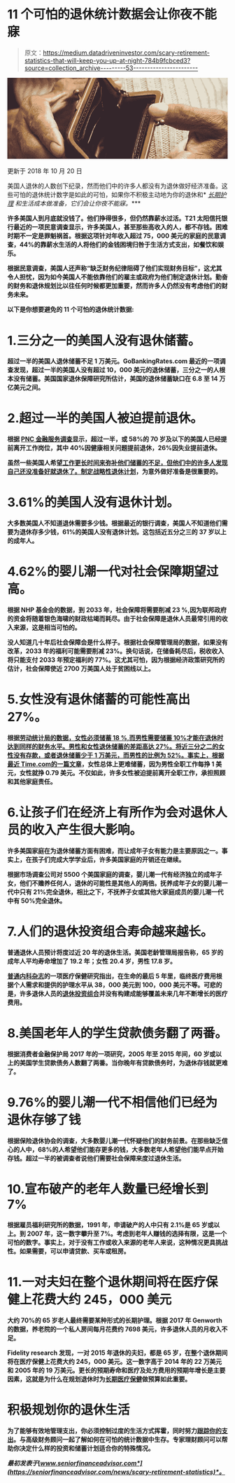 # 11 个可怕的退休统计数据会让你夜不能寐

> 原文：<https://medium.datadriveninvestor.com/scary-retirement-statistics-that-will-keep-you-up-at-night-784b9fcbced3?source=collection_archive---------53----------------------->

![](img/f376aae3ba55ccc72f23e1f69be69d6b.png)

更新于 2018 年 10 月 20 日

美国人退休的人数创下纪录，然而他们中的许多人都没有为退休做好经济准备[](https://seniorfinanceadvisor.com/news/retirement-crisis-in-america)**[](https://seniorfinanceadvisor.com/news/funeral-and-end-of-life-expenses)**。这些可怕的退休统计数字是如此的可怕，如果你不积极主动地为你的退休和* [*长期护理*](https://seniorfinanceadvisor.com/news/top-retirement-healthcare-costs) *和生活成本做准备，它们会让你夜不能寐。****

**许多美国人到月底就没钱了。他们挣得很多，但仍然靠薪水过活。T21 太阳信托银行最近的一项民意调查显示，许多美国人，甚至那些高收入的人，都不存钱。困难时期不一定是罪魁祸首。根据这项针对年收入超过 75，000 美元的家庭的民意调查，44%的靠薪水生活的人将他们的金钱困境归咎于生活方式支出，如餐饮和娱乐。**

**根据民意调查，美国人还声称“缺乏财务纪律阻碍了他们实现财务目标”，这尤其令人担忧，因为如今美国人不能依靠他们的雇主或政府为他们制定退休计划。勤奋的财务和退休规划比以往任何时候都更加重要，然而许多人仍然没有考虑他们的财务未来。**

**以下是你想要避免的 11 个可怕的退休统计数据:**

# **1.三分之一的美国人没有退休储蓄。**

**超过一半的美国人退休储蓄不足 1 万美元。GoBankingRates.com 最近的一项调查发现，超过一半的美国人没有超过 10，000 美元的退休储蓄，三分之一的人根本没有储蓄。美国国家退休保障研究所估计，美国的退休储蓄缺口在 6.8 至 14 万亿美元之间。**

# **2.超过一半的美国人被迫提前退休。**

**根据 [PNC 金融服务调查](https://www.thestreet.com/story/12900591/1/how-to-handle-an-unexpected-early-retirement-by-being-proactive.html)显示，超过一半，或 58%的 70 岁及以下的美国人已经提前离开工作岗位，其中 40%因健康相关问题提前退休，26%因失业提前退休。**

**虽然一些美国人希望[工作更长时间来弥补他们储蓄的不足，但他们中的许多人发现自己还没准备好就退休了。制定战略性退休计划](https://seniorfinanceadvisor.com/news/why-working-longer-offers-great-benefits)，为意外做好准备是很重要的。**

# **3.61%的美国人没有退休计划。**

**大多数美国人不知道退休需要多少钱。根据最近的银行调查，美国人不知道他们需要为退休存多少钱，61%的美国人没有退休计划。这包括近五分之三的 37 岁以上的成年人。**

# **4.62%的婴儿潮一代对社会保障期望过高。**

**根据 NHP 基金会的数据，到 2033 年，社会保障将需要削减 23 %,因为联邦政府的资金将随着银色海啸的财政枯竭而耗尽。由于社会保障是退休人员最常引用的收入来源，这是相当可怕的。**

**没人知道几十年后社会保障会是什么样子。根据社会保障管理局的数据，如果没有改革，2033 年的福利可能需要削减 23%。换句话说，在储备耗尽后，税收收入将只能支付 2033 年预定福利的 77%。这尤其可怕，因为根据经济政策研究所的估计，社会保障使近 2700 万美国人处于贫困线以上。**

# **5.女性没有退休储蓄的可能性高出 27%。**

**根据[劳动统计局的数据，女性必须储蓄 18 %,而男性需要储蓄 10%才能在退休时达到同样的财务水平。男性和女性退休储蓄的差距高达 27%。将近三分之二的女性没有存款，或者退休储蓄少于 1 万美元，而男性的比例为 52%。事实上，根据最近 Time.com](https://www.bls.gov/cps/earnings.htm)[的一篇文章](http://time.com/money/4258451/retirement-savings-survey/)，女性总体上更难储蓄，因为男性全职工作每挣 1 美元，女性就挣 0.79 美元。不仅如此，许多女性被迫提前离开全职工作，承担照顾和其他家庭责任。**

# **6.让孩子们在经济上有所作为会对退休人员的收入产生很大影响。**

**许多美国家庭在为退休储蓄方面有困难，而让成年子女有能力是主要原因之一。事实上，在孩子们完成大学学业后，许多美国家庭的开销还在继续。**

**根据市场调查公司对 5500 个美国家庭的调查，婴儿潮一代有经济独立的成年子女，他们不赡养任何人，退休的可能性是其他人的两倍。抚养成年子女的婴儿潮一代中只有 21%完全退休，相比之下，不抚养子女或其他大家庭成员的婴儿潮一代中有 50%完全退休。**

# **7.人们的退休投资组合寿命越来越长。**

**普通退休人员预计将度过近 20 年的退休生活。美国老龄管理局报告称，65 岁的成年人平均寿命增加了 19.2 年；女性 20.4 岁，男性 17.8 岁。**

**[普通内科杂志](http://www.jgim.org/)的一项医疗保健研究指出，在生命的最后 5 年里，临终医疗费用根据个人需求和提供的护理水平从 38，000 美元到 100，000 美元不等。可悲的是，许多退休人员的[退休投资组合](https://seniorfinanceadvisor.com/investments/portfolio-management)并没有构建成能够覆盖未来几年不断增长的医疗费用。**

# **8.美国老年人的学生贷款债务翻了两番。**

**根据消费者金融保护局 2017 年的一项研究，2005 年至 2015 年间，60 岁或以上的美国学生贷款债务人数翻了两番。当你晚年有贷款债务时，为退休存钱就更难了。**

# **9.76%的婴儿潮一代不相信他们已经为退休存够了钱**

**根据保险退休协会的调查，大多数婴儿潮一代怀疑他们的财务前景。在那些缺乏信心的人中，68%的人希望他们能存更多的钱，大多数老年人希望他们能早点开始存钱。超过一半的被调查者说他们需要社会保障来度过退休生活。**

# **10.宣布破产的老年人数量已经增长到 7%**

**根据雇员福利研究所的数据，1991 年，申请破产的人中只有 2.1%是 65 岁或以上。到 2007 年，这一数字攀升至 7%。考虑到老年人赚钱的选择有限，这是一个可怕的数字。事实上，对于没有工作或收入来源的老年人来说，这种情况更具挑战性。如果需要，可以申请贷款、买车或租房。**

# **11.一对夫妇在整个退休期间将在医疗保健上花费大约 245，000 美元**

**大约 70%的 65 岁老人最终需要某种形式的长期护理。根据 2017 年 Genworth 的数据，养老院的一个私人房间每月花费约 7698 美元，许多退休人员的月收入不足。**

**Fidelity research 发现，一对 2015 年退休的夫妇，都是 65 岁，在整个退休期间将在医疗保健上花费大约 245，000 美元。这一数字高于 2014 年的 22 万美元和 2005 年的 19 万美元。更长的预期寿命和医疗及处方费用的预期年增长是主要因素，这就是为什么在规划退休时为[长期医疗保健](https://seniorfinanceadvisor.com/news/top-retirement-healthcare-costs)做预算如此重要。**

# **积极规划你的退休生活**

**为了能够有效地管理支出，你必须控制过度的生活方式挥霍，同时努力[跟踪你的支出](https://seniorfinanceadvisor.com/resources/discretionary-non-discretionary-spend)。与高级财务顾问一起了解如何在可怕的统计数据中生存。专家理财顾问可以帮助你决定什么样的投资和储蓄计划适合你的特殊情况。**

***最初发表于*[*www.seniorfinanceadvisor.com*](https://seniorfinanceadvisor.com/news/scary-retirement-statistics)*。***